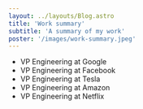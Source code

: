 ```yaml
---
layout: ../layouts/Blog.astro
title: 'Work summary'
subtitle: 'A summary of my work'
poster: '/images/work-summary.jpeg'
---
```


- VP Engineering at Google
- VP Engineering at Facebook
- VP Engineering at Tesla
- VP Engineering at Amazon
- VP Engineering at Netflix
